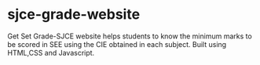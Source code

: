 # sjce-grade-website
Get Set Grade-SJCE website helps students to know the minimum marks to be scored in SEE using the CIE obtained in each subject.
Built using HTML,CSS and Javascript.
